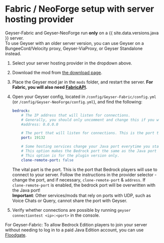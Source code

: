 
# Fabric / NeoForge setup with server hosting provider

<div class="alert alert-warning" role="alert">
	Geyser-Fabric and Geyser-NeoForge run <b>only</b> on a {{ site.data.versions.java }} server. <br>
To use Geyser with an older server version, you can use Geyser on a BungeeCord/Velocity proxy, Geyser-ViaProxy, or Geyser Standalone instead. 
 </div>

1. Select your server hosting provider in the dropdown above.
2. Download the mod from [the download page](https://geysermc.org/download#geyser).
3. Place the Geyser mod jar in the `mods` folder, and restart the server. **For Fabric, you will also need [FabricAPI](https://modrinth.com/mod/fabric-api).**
4. Open your Geyser config, located in `/config/Geyser-Fabric/config.yml` (or `/config/Geyser-NeoForge/config.yml`), and find the following:

    ```yaml
    bedrock: 
        # The IP address that will listen for connections. 
        # Generally, you should only uncomment and change this if you want to limit what IPs can connect to your server. 
        #address: 0.0.0.0 

        # The port that will listen for connections. This is the port that Bedrock players will use to connect to your server.
        port: 19132 

        # Some hosting services change your Java port everytime you start the server and require the same port to be used for Bedrock. 
        # This option makes the Bedrock port the same as the Java port every time you start the server. 
        # This option is for the plugin version only. 
        clone-remote-port: false 
    ``` 
    The vital part is the port. This is the port that Bedrock players will use to connect to your server. 
    Follow the instructions in the provider selector - change the port, and if necessary, `clone-remote-port` & `address`.
    If `clone-remote-port` is enabled, the bedrock port will be overwritten with the Java port! <br>
    **Important**: Other services/mods that rely on ports with UDP, such as Voice Chats or Query, cannot share the port with Geyser.
 
5. Verify whether connections are possible by running `geyser connectiontest <ip>:<port>` in the console.

<div class="alert alert-info" role="alert">
    For Geyser-Fabric: To allow Bedrock Edition players to join your server without needing to log in to a paid Java Edition account, you can use <a href="/floodgate/setup/">Floodgate</a>.
</div>